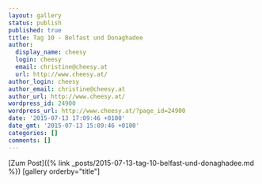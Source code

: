 ```yaml
---
layout: gallery
status: publish
published: true
title: Tag 10 - Belfast und Donaghadee
author:
  display_name: cheesy
  login: cheesy
  email: christine@cheesy.at
  url: http://www.cheesy.at/
author_login: cheesy
author_email: christine@cheesy.at
author_url: http://www.cheesy.at/
wordpress_id: 24900
wordpress_url: http://www.cheesy.at/?page_id=24900
date: '2015-07-13 17:09:46 +0100'
date_gmt: '2015-07-13 15:09:46 +0100'
categories: []
comments: []
---
```


[Zum Post]({% link _posts/2015-07-13-tag-10-belfast-und-donaghadee.md %})
[gallery orderby="title"]
